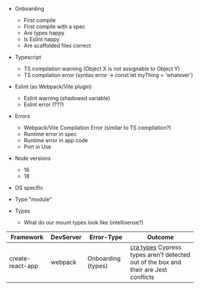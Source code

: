 - Onboarding

  - First compile
  - First compile with a spec
  - Are types happy
  - Is Eslint happy
  - Are scaffolded files correct

- Typescript

  - TS compilation warning (Object X is not assignable to Object Y)
  - TS compilation error (syntax error -> const let myThing = 'whatever')

- Eslint (as Webpack/Vite plugin)

  - Eslint warning (shadowed variable)
  - Eslint error (???)

- Errors

  - Webpack/Vite Compilation Error (similar to TS compilation?)
  - Runtime error in spec
  - Runtime error in app code
  - Port in Use

- Node versions

  - 16
  - 18

- OS specific

- Type "module"

- Types
  - What do our mount types look like (intellisense?)

| Framework | DevServer | Error-Type | Outcome |
| --------- | --------- | ---------- | ------- |
| create-react-app | webpack | Onboarding (types) | [cra types](./create-react-app/onboarding-types.png) Cypress types aren't detected out of the box and their are Jest conflicts  |